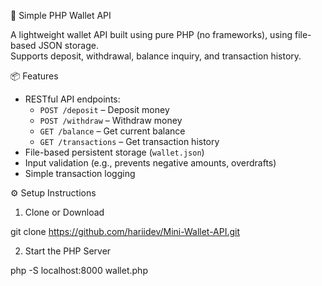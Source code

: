 💸 Simple PHP Wallet API

A lightweight wallet API built using pure PHP (no frameworks), using file-based JSON storage.  
Supports deposit, withdrawal, balance inquiry, and transaction history.


📦 Features

- RESTful API endpoints:
  - `POST /deposit` – Deposit money
  - `POST /withdraw` – Withdraw money
  - `GET /balance` – Get current balance
  - `GET /transactions` – Get transaction history
- File-based persistent storage (`wallet.json`)
- Input validation (e.g., prevents negative amounts, overdrafts)
- Simple transaction logging

⚙️ Setup Instructions

1. Clone or Download

git clone https://github.com/hariidev/Mini-Wallet-API.git

2. Start the PHP Server

php -S localhost:8000 wallet.php